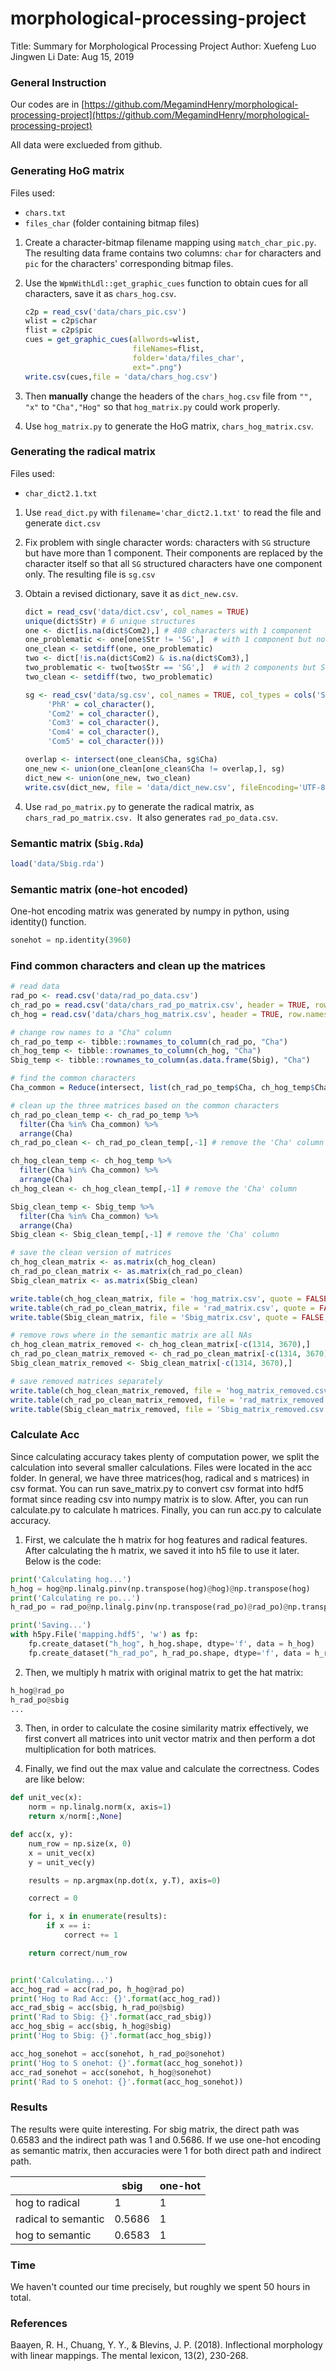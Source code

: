 # morphological-processing-project
Title:	Summary for Morphological Processing Project 
Author: Xuefeng Luo
		Jingwen Li
Date:	Aug 15, 2019

### General Instruction

Our codes are in [https://github.com/MegamindHenry/morphological-processing-project](https://github.com/MegamindHenry/morphological-processing-project)

All data were exclueded from github.


###  Generating HoG matrix

Files used:

- `chars.txt`
- `files_char` (folder containing bitmap files)

1. Create a character-bitmap filename mapping using `match_char_pic.py`. The resulting data frame contains two columns: `char` for characters and `pic` for the characters' corresponding bitmap files.

2. Use the `WpmWithLdl::get_graphic_cues` function to obtain cues for all characters, save it as `chars_hog.csv`.

   ```R
   c2p = read_csv('data/chars_pic.csv')
   wlist = c2p$char
   flist = c2p$pic
   cues = get_graphic_cues(allwords=wlist,
                           fileNames=flist,
                           folder='data/files_char',
                           ext=".png")
   write.csv(cues,file = 'data/chars_hog.csv')
   ```

3.  Then **manually** change the headers of the `chars_hog.csv` file from `"", "x"` to `"Cha","Hog"` so that `hog_matrix.py` could work properly.

4.  Use `hog_matrix.py` to generate the HoG matrix,  `chars_hog_matrix.csv`.



### Generating the radical matrix

Files used:

- `char_dict2.1.txt`

1.  Use `read_dict.py`  with `filename='char_dict2.1.txt'`  to read the file and generate `dict.csv`

2.  Fix problem with single character words: characters with `SG` structure but have more than 1 component. Their components are replaced by the character itself so that all `SG` structured characters have one component only. The resulting file is `sg.csv`

3. Obtain a revised dictionary, save it as `dict_new.csv`.

   ```R
   dict = read_csv('data/dict.csv', col_names = TRUE)
   unique(dict$Str) # 6 unique structures 
   one <- dict[is.na(dict$Com2),] # 408 characters with 1 component
   one_problematic <- one[one$Str != 'SG',]  # with 1 component but not SG structure
   one_clean <- setdiff(one, one_problematic)
   two <- dict[!is.na(dict$Com2) & is.na(dict$Com3),]
   two_problematic <- two[two$Str == 'SG',]  # with 2 components but SG structure
   two_clean <- setdiff(two, two_problematic)
   
   sg <- read_csv('data/sg.csv', col_names = TRUE, col_types = cols('SeR'=col_character(),
        'PhR' = col_character(),
        'Com2' = col_character(),
        'Com3' = col_character(),
        'Com4' = col_character(),
        'Com5' = col_character()))
   
   overlap <- intersect(one_clean$Cha, sg$Cha)
   one_new <- union(one_clean[one_clean$Cha != overlap,], sg)
   dict_new <- union(one_new, two_clean)
   write.csv(dict_new, file = 'data/dict_new.csv', fileEncoding='UTF-8', row.names = FALSE, quote = FALSE)
   ```

4. Use `rad_po_matrix.py` to generate the radical matrix, as `chars_rad_po_matrix.csv. `It also generates `rad_po_data.csv`. 

### Semantic matrix (`Sbig.Rda`)

```R
load('data/Sbig.rda')
```



### Semantic matrix (one-hot encoded)

One-hot encoding matrix was generated by numpy in python, using identity() function.

```python
sonehot = np.identity(3960)
```



### Find common characters and clean up the matrices

```R
# read data
rad_po <- read.csv('data/rad_po_data.csv')
ch_rad_po = read.csv('data/chars_rad_po_matrix.csv', header = TRUE, row.names = 1)
ch_hog = read.csv('data/chars_hog_matrix.csv', header = TRUE, row.names = 1)

# change row names to a "Cha" column
ch_rad_po_temp <- tibble::rownames_to_column(ch_rad_po, "Cha")
ch_hog_temp <- tibble::rownames_to_column(ch_hog, "Cha")
Sbig_temp <- tibble::rownames_to_column(as.data.frame(Sbig), "Cha")

# find the common characters
Cha_common = Reduce(intersect, list(ch_rad_po_temp$Cha, ch_hog_temp$Cha,Sbig_temp$Cha))

# clean up the three matrices based on the common characters
ch_rad_po_clean_temp <- ch_rad_po_temp %>%
  filter(Cha %in% Cha_common) %>%
  arrange(Cha)
ch_rad_po_clean <- ch_rad_po_clean_temp[,-1] # remove the 'Cha' column

ch_hog_clean_temp <- ch_hog_temp %>%
  filter(Cha %in% Cha_common) %>%
  arrange(Cha)
ch_hog_clean <- ch_hog_clean_temp[,-1] # remove the 'Cha' column

Sbig_clean_temp <- Sbig_temp %>%
  filter(Cha %in% Cha_common) %>%
  arrange(Cha)
Sbig_clean <- Sbig_clean_temp[,-1] # remove the 'Cha' column

# save the clean version of matrices
ch_hog_clean_matrix <- as.matrix(ch_hog_clean)
ch_rad_po_clean_matrix <- as.matrix(ch_rad_po_clean)
Sbig_clean_matrix <- as.matrix(Sbig_clean)

write.table(ch_hog_clean_matrix, file = 'hog_matrix.csv', quote = FALSE, sep = ",", row.names = FALSE, col.names = FALSE, fileEncoding = "UTF-8")
write.table(ch_rad_po_clean_matrix, file = 'rad_matrix.csv', quote = FALSE, sep = ",", row.names = FALSE, col.names = FALSE, fileEncoding = "UTF-8")
write.table(Sbig_clean_matrix, file = 'Sbig_matrix.csv', quote = FALSE, sep = ",", row.names = FALSE, col.names = FALSE, fileEncoding = "UTF-8")

# remove rows where in the semantic matrix are all NAs
ch_hog_clean_matrix_removed <- ch_hog_clean_matrix[-c(1314, 3670),]
ch_rad_po_clean_matrix_removed <- ch_rad_po_clean_matrix[-c(1314, 3670),]
Sbig_clean_matrix_removed <- Sbig_clean_matrix[-c(1314, 3670),]

# save removed matrices separately
write.table(ch_hog_clean_matrix_removed, file = 'hog_matrix_removed.csv', quote = FALSE, sep = ",", row.names = FALSE, col.names = FALSE, fileEncoding = "UTF-8")
write.table(ch_rad_po_clean_matrix_removed, file = 'rad_matrix_removed.csv', quote = FALSE, sep = ",", row.names = FALSE, col.names = FALSE, fileEncoding = "UTF-8")
write.table(Sbig_clean_matrix_removed, file = 'Sbig_matrix_removed.csv', quote = FALSE, sep = ",", row.names = FALSE, col.names = FALSE, fileEncoding = "UTF-8")
```



### Calculate Acc

Since calculating accuracy takes plenty of computation power, we split the calculation into several smaller calculations. Files were located in the acc folder. In general, we have three matrices(hog, radical and s matrices) in csv format. You can run save_matrix.py to convert csv format into hdf5 format since reading csv into numpy matrix is to slow. After, you can run calculate.py to calculate h matrices. Finally, you can run acc.py to calculate accuracy.


1. First, we calculate the h matrix for hog features and radical features. After calculating the h matrix, we saved it into h5 file to use it later. Below is the code:

```python
print('Calculating hog...')
h_hog = hog@np.linalg.pinv(np.transpose(hog)@hog)@np.transpose(hog)
print('Calculating re po...')
h_rad_po = rad_po@np.linalg.pinv(np.transpose(rad_po)@rad_po)@np.transpose(rad_po)

print('Saving...')
with h5py.File('mapping.hdf5', 'w') as fp:
	fp.create_dataset("h_hog", h_hog.shape, dtype='f', data = h_hog)
	fp.create_dataset("h_rad_po", h_rad_po.shape, dtype='f', data = h_rad_po)
```

2. Then, we multiply h matrix with original matrix to get the hat matrix:
```python
h_hog@rad_po
h_rad_po@sbig
...
```

3. Then, in order to calculate the cosine similarity matrix effectively, we first convert all matrices into unit vector matrix and then perform a dot multiplication for both matrices.

4. Finally, we find out the max value and calculate the correctness. Codes are like below:


```python
def unit_vec(x):
	norm = np.linalg.norm(x, axis=1)
	return x/norm[:,None]

def acc(x, y):
	num_row = np.size(x, 0)
	x = unit_vec(x)
	y = unit_vec(y)

	results = np.argmax(np.dot(x, y.T), axis=0)

	correct = 0

	for i, x in enumerate(results):
		if x == i:
			correct += 1

	return correct/num_row


print('Calculating...')
acc_hog_rad = acc(rad_po, h_hog@rad_po)
print('Hog to Rad Acc: {}'.format(acc_hog_rad))
acc_rad_sbig = acc(sbig, h_rad_po@sbig)
print('Rad to Sbig: {}'.format(acc_rad_sbig))
acc_hog_sbig = acc(sbig, h_hog@sbig)
print('Hog to Sbig: {}'.format(acc_hog_sbig))

acc_hog_sonehot = acc(sonehot, h_rad_po@sonehot)
print('Hog to S onehot: {}'.format(acc_hog_sonehot))
acc_rad_sonehot = acc(sonehot, h_hog@sonehot)
print('Rad to S onehot: {}'.format(acc_hog_sonehot))
```

### Results

The results were quite interesting. For sbig matrix, the direct path was 0.6583 and the indirect path was 1 and 0.5686. If we use one-hot encoding as semantic matrix, then accuracies were 1 for both direct path and indirect path.

|                     | sbig   | one-hot |
|---------------------|--------|---------|
| hog to radical      | 1      | 1       |
| radical to semantic | 0.5686 | 1       |
| hog to semantic     | 0.6583 | 1       |

### Time

We haven't counted our time precisely, but roughly we spent 50 hours in total.

### References

Baayen, R. H., Chuang, Y. Y., & Blevins, J. P. (2018). Inflectional morphology with linear mappings. The mental lexicon, 13(2), 230-268.



